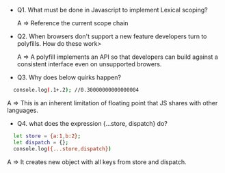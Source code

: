 * Q1. What must be done in Javascript to implement Lexical scoping?

  A => Reference the current scope chain

* Q2. When browsers don't support a new feature developers turn to polyfills. How do these work>

  A => A polyfill implements an API so that developers can build against a consistent interface even on unsupported browers.

* Q3. Why does below quirks happen?

```bash
  console.log(.1+.2); //0.30000000000000004
```

  A => This is an inherent limitation of floating point that JS shares with other languages.

* Q4. what does the expression {...store, dispatch} do?

```bash
  let store = {a:1,b:2};
  let dispatch = {};
  console.log({...store,dispatch})
```

  A => It creates new object with all keys from store and dispatch.




